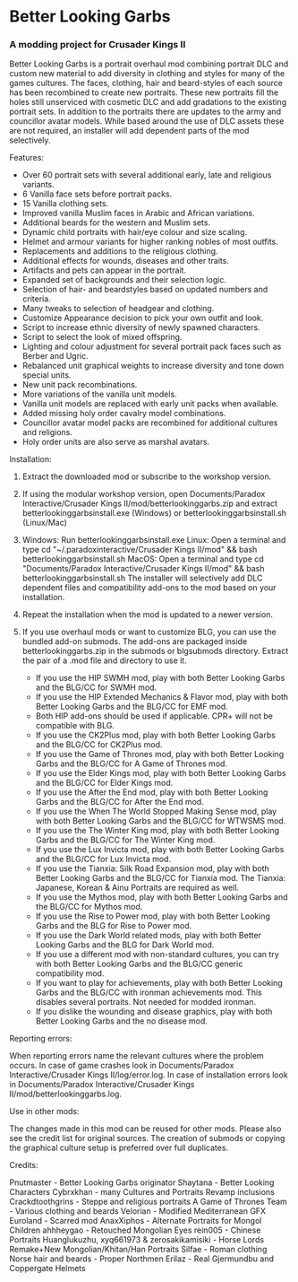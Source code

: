 # Better Looking Garbs

### A modding project for Crusader Kings II

Better Looking Garbs is a portrait overhaul mod combining portrait DLC and custom new material to add diversity in clothing and styles for many of the games cultures. The faces, clothing, hair and beard-styles of each source has been recombined to create new portraits.
These new portraits fill the holes still unserviced with cosmetic DLC and add gradations to the existing portrait sets.
In addition to the portraits there are updates to the army and councillor avatar models.
While based around the use of DLC assets these are not required, an installer will add dependent parts of the mod selectively.

Features:

- Over 60 portrait sets with several additional early, late and religious variants.
- 6 Vanilla face sets before portrait packs.
- 15 Vanilla clothing sets.
- Improved vanilla Muslim faces in Arabic and African variations.
- Additional beards for the western and Muslim sets.
- Dynamic child portraits with hair/eye colour and size scaling.
- Helmet and armour variants for higher ranking nobles of most outfits.
- Replacements and additions to the religious clothing.
- Additional effects for wounds, diseases and other traits.
- Artifacts and pets can appear in the portrait.
- Expanded set of backgrounds and their selection logic.
- Selection of hair- and beardstyles based on updated numbers and criteria.
- Many tweaks to selection of headgear and clothing.
- Customize Appearance decision to pick your own outfit and look.
- Script to increase ethnic diversity of newly spawned characters.
- Script to select the look of mixed offspring.
- Lighting and colour adjustment for several portrait pack faces such as Berber and Ugric.
- Rebalanced unit graphical weights to increase diversity and tone down special units.
- New unit pack recombinations.
- More variations of the vanilla unit models.
- Vanilla unit models are replaced with early unit packs when available.
- Added missing holy order cavalry model combinations.
- Councillor avatar model packs are recombined for additional cultures and religions.
- Holy order units are also serve as marshal avatars.

Installation:

1. Extract the downloaded mod or subscribe to the workshop version.

2. If using the modular workshop version, open Documents/Paradox Interactive/Crusader Kings II/mod/betterlookinggarbs.zip and extract betterlookinggarbsinstall.exe (Windows) or betterlookinggarbsinstall.sh (Linux/Mac)

3. Windows: Run betterlookinggarbsinstall.exe
   Linux: Open a terminal and type cd "~/.paradoxinteractive/Crusader Kings II/mod" && bash betterlookinggarbsinstall.sh
   MacOS: Open a terminal and type cd "Documents/Paradox Interactive/Crusader Kings II/mod" && bash betterlookinggarbsinstall.sh
The installer will selectively add DLC dependent files and compatibility add-ons to the mod based on your installation.

4. Repeat the installation when the mod is updated to a newer version.

5. If you use overhaul mods or want to customize BLG, you can use the bundled add-on submods. The add-ons are packaged inside betterlookinggarbs.zip in the submods or blgsubmods directory. Extract the pair of a .mod file and directory to use it.
      - If you use the HIP SWMH mod, play with both Better Looking Garbs and the BLG/CC for SWMH mod.
      - If you use the HIP Extended Mechanics & Flavor mod, play with both Better Looking Garbs and the BLG/CC for EMF mod.
      - Both HIP add-ons should be used if applicable. CPR+ will not be compatible with BLG.
      - If you use the CK2Plus mod, play with both Better Looking Garbs and the BLG/CC for CK2Plus mod.
      - If you use the Game of Thrones mod, play with both Better Looking Garbs and the BLG/CC for A Game of Thrones mod.
      - If you use the Elder Kings mod, play with both Better Looking Garbs and the BLG/CC for Elder Kings mod.
      - If you use the After the End mod, play with both Better Looking Garbs and the BLG/CC for After the End mod.
      - If you use the When The World Stopped Making Sense mod, play with both Better Looking Garbs and the BLG/CC for WTWSMS mod.
      - If you use the The Winter King mod, play with both Better Looking Garbs and the BLG/CC for The Winter King mod.
      - If you use the Lux Invicta mod, play with both Better Looking Garbs and the BLG/CC for Lux Invicta mod.
      - If you use the Tianxia: Silk Road Expansion mod, play with both Better Looking Garbs and the BLG/CC for Tianxia mod. The Tianxia: Japanese, Korean & Ainu Portraits are required as well.
      - If you use the Mythos mod, play with both Better Looking Garbs and the BLG/CC for Mythos mod.
      - If you use the Rise to Power mod, play with both Better Looking Garbs and the BLG for Rise to Power mod.
      - If you use the Dark World related mods, play with both Better Looking Garbs and the BLG for Dark World mod.
      - If you use a different mod with non-standard cultures, you can try with both Better Looking Garbs and the BLG/CC generic compatibility mod.
      - If you want to play for achievements, play with both Better Looking Garbs and the BLG/CC with ironman achievements mod. This disables several portraits. Not needed for modded ironman.
      - If you dislike the wounding and disease graphics, play with both Better Looking Garbs and the no disease mod.

Reporting errors:

When reporting errors name the relevant cultures where the problem occurs.
In case of game crashes look in Documents/Paradox Interactive/Crusader Kings II/log/error.log.
In case of installation errors look in Documents/Paradox Interactive/Crusader Kings II/mod/betterlookinggarbs.log.

Use in other mods:

The changes made in this mod can be reused for other mods. Please also see the credit list for original sources.
The creation of submods or copying the graphical culture setup is preferred over full duplicates.

Credits:

Pnutmaster - Better Looking Garbs originator
Shaytana - Better Looking Characters
Cybrxkhan - many Cultures and Portraits Revamp inclusions
Crackdtoothgrins - Steppe and religious portraits
A Game of Thrones Team - Various clothing and beards
Velorian - Modified Mediterranean GFX
Euroland - Scarred mod
AnaxXiphos - Alternate Portraits for Mongol Children
ahhheygao - Retouched Mongolian Eyes
rein005 - Chinese Portraits
Huanglukuzhu, xyq661973 & zerosakikamisiki - Horse Lords Remake+New Mongolian/Khitan/Han Portraits
Silfae - Roman clothing
Norse hair and beards - Proper Northmen
Erilaz - Real Gjermundbu and Coppergate Helmets
